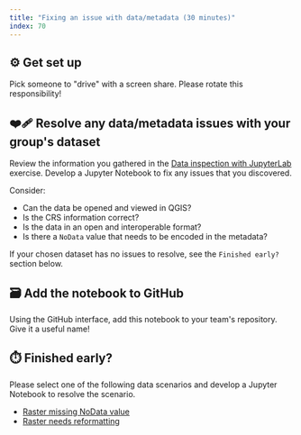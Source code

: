 ```yaml
---
title: "Fixing an issue with data/metadata (30 minutes)"
index: 70
---
```


## ⚙️ Get set up

Pick someone to "drive" with a screen share. Please rotate this responsibility!


## ❤️‍🩹 Resolve any data/metadata issues with your group's dataset

Review the information you gathered in the [Data inspection with
JupyterLab](./data-inspection-with-jupyterlab/index.md)
exercise. Develop a Jupyter Notebook to fix any issues that you discovered.

Consider:

* Can the data be opened and viewed in QGIS?
* Is the CRS information correct?
* Is the data in an open and interoperable format?
* Is there a `NoData` value that needs to be encoded in the metadata?

If your chosen dataset has no issues to resolve, see the `Finished early?`
section below.


## 🗃️ Add the notebook to GitHub

Using the GitHub interface, add this notebook to your team's repository. Give it a
useful name!

## ⏱️ Finished early?

Please select one of the following data scenarios and develop a Jupyter Notebook to
resolve the scenario.

* [Raster missing NoData value](/content/exercises/data-scenarios/raster-missing-nodata-value)
* [Raster needs reformatting](/content/exercises/data-scenarios/raster-needs-reformatting)
